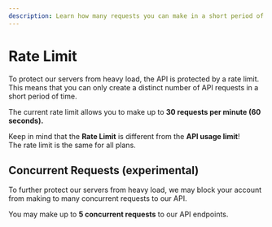 ```yaml
---
description: Learn how many requests you can make in a short period of time.
---
```


# Rate Limit

To protect our servers from heavy load, the API is protected by a rate limit. This means that you can only create a distinct number of API requests in a short period of time.

The current rate limit allows you to make up to **30 requests per minute (60 seconds).**

Keep in mind that the **Rate Limit** is different from the **API usage limit**! \
The rate limit is the same for all plans.

## Concurrent Requests  (experimental)

To further protect our servers from heavy load, we may block your account from making to many concurrent requests to our API.

You may make up to **5 concurrent requests** to our API endpoints.


